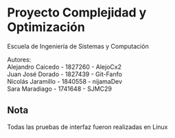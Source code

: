 # Proyecto Complejidad y Optimización

Escuela de Ingeniería de Sistemas y Computación<br/>

Autores:<br/>
Alejandro Caicedo - 1827260 - AlejoCx2<br/>
Juan José Dorado - 1827439 - Git-Fanfo<br/>
Nicolás Jaramillo - 1840558 - nijamaDev<br/>
Sara Maradiago - 1741648 - SJMC29<br/>

## Nota

Todas las pruebas de interfaz fueron realizadas en Linux
